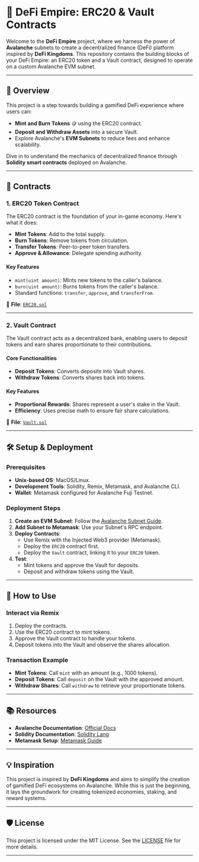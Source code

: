 # 🏰 DeFi Empire: ERC20 & Vault Contracts

Welcome to the **DeFi Empire** project, where we harness the power of **Avalanche** subnets to create a decentralized finance (DeFi) platform inspired by **DeFi Kingdoms**. This repository contains the building blocks of your DeFi Empire: an ERC20 token and a Vault contract, designed to operate on a custom Avalanche EVM subnet.

---

## 🌟 Overview

This project is a step towards building a gamified DeFi experience where users can:

- **Mint and Burn Tokens** 🪙 using the ERC20 contract.
- **Deposit and Withdraw Assets** into a secure Vault.
- Explore Avalanche's **EVM Subnets** to reduce fees and enhance scalability.

Dive in to understand the mechanics of decentralized finance through **Solidity smart contracts** deployed on Avalanche.

---

## 📜 Contracts

### **1. ERC20 Token Contract**
The ERC20 contract is the foundation of your in-game economy. Here's what it does:

- **Mint Tokens**: Add to the total supply.
- **Burn Tokens**: Remove tokens from circulation.
- **Transfer Tokens**: Peer-to-peer token transfers.
- **Approve & Allowance**: Delegate spending authority.

#### Key Features
- `mint(uint amount)`: Mints new tokens to the caller's balance.
- `burn(uint amount)`: Burns tokens from the caller's balance.
- Standard functions: `transfer`, `approve`, and `transferFrom`.

📂 **File**: [`ERC20.sol`](./contracts/ERC20.sol)

---

### **2. Vault Contract**
The Vault contract acts as a decentralized bank, enabling users to deposit tokens and earn shares proportionate to their contributions.

#### Core Functionalities
- **Deposit Tokens**: Converts deposits into Vault shares.
- **Withdraw Tokens**: Converts shares back into tokens.

#### Key Features
- **Proportional Rewards**: Shares represent a user's stake in the Vault.
- **Efficiency**: Uses precise math to ensure fair share calculations.

📂 **File**: [`Vault.sol`](./contracts/Vault.sol)

---

## 🛠️ Setup & Deployment

### **Prerequisites**
- **Unix-based OS**: MacOS/Linux.
- **Development Tools**: Solidity, Remix, Metamask, and Avalanche CLI.
- **Wallet**: Metamask configured for Avalanche Fuji Testnet.

### **Deployment Steps**
1. **Create an EVM Subnet**: Follow the [Avalanche Subnet Guide](https://docs.avax.network/).
2. **Add Subnet to Metamask**: Use your Subnet's RPC endpoint.
3. **Deploy Contracts**:
   - Use Remix with the Injected Web3 provider (Metamask).
   - Deploy the `ERC20` contract first.
   - Deploy the `Vault` contract, linking it to your `ERC20` token.
4. **Test**:
   - Mint tokens and approve the Vault for deposits.
   - Deposit and withdraw tokens using the Vault.

---

## 🚀 How to Use

### **Interact via Remix**
1. Deploy the contracts.
2. Use the ERC20 contract to mint tokens.
3. Approve the Vault contract to handle your tokens.
4. Deposit tokens into the Vault and observe the shares allocation.

### **Transaction Example**
- **Mint Tokens**: Call `mint` with an amount (e.g., 1000 tokens).
- **Deposit Tokens**: Call `deposit` on the Vault with the approved amount.
- **Withdraw Shares**: Call `withdraw` to retrieve your proportionate tokens.

---

## 📚 Resources

- **Avalanche Documentation**: [Official Docs](https://docs.avax.network/)
- **Solidity Documentation**: [Solidity Lang](https://soliditylang.org/)
- **Metamask Setup**: [Metamask Guide](https://metamask.io/)

---
## 💡 Inspiration

This project is inspired by **DeFi Kingdoms** and aims to simplify the creation of gamified DeFi ecosystems on Avalanche. While this is just the beginning, it lays the groundwork for creating tokenized economies, staking, and reward systems.

---

## 🛡️ License
This project is licensed under the MIT License. See the [LICENSE](./LICENSE) file for more details.

---

